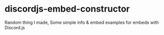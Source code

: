 # discordjs-embed-constructor
Random thing I made, Some simple info &amp; embed examples for embeds with Discord.js
